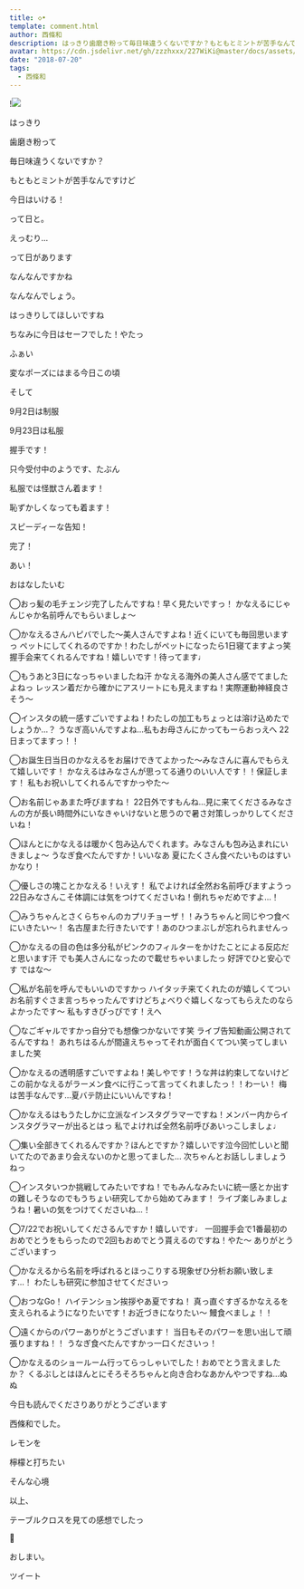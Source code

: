 ```yaml
---
title: ◇•
template: comment.html
author: 西條和
description: はっきり歯磨き粉って毎日味違うくないですか？もともとミントが苦手なんですけど...
avatar: https://cdn.jsdelivr.net/gh/zzzhxxx/227WiKi@master/docs/assets/photo/avatar/nagomi.jpg
date: "2018-07-20"
tags:
  - 西條和
---
```


!![](https://cdn.jsdelivr.net/gh/227WiKi/227WiKi-image@master/blog-image/nagomi-2018-07-20_1.jpg)









はっきり




















歯磨き粉って













毎日味違うくないですか？











もともとミントが苦手なんですけど







今日はいける！





って日と。









えっむり…











って日があります











なんなんですかね















なんなんでしょう。











はっきりしてほしいですね










ちなみに今日はセーフでした！やたっ










ふぁい









変なポーズにはまる今日この頃











そして









9月2日は制服





9月23日は私服










握手です！







只今受付中のようです、たぶん







私服では怪獣さん着ます！







恥ずかしくなっても着ます！













スピーディーな告知！










完了！









あい！









おはなしたいむ







◯おっ髪の毛チェンジ完了したんですね！早く見たいですっ！
かなえるにじゃんじゃか名前呼んでもらいましょ〜





◯かなえるさんハピバでした〜美人さんですよね！近くにいても毎回思いますっ
ペットにしてくれるのですか！わたしがペットになったら1日寝てますよっ笑
握手会来てくれるんですね！嬉しいです！待ってます♩






◯もうあと3日になっちゃいましたね汗
かなえる海外の美人さん感でてましたよねっ
レッスン着だから確かにアスリートにも見えますね！実際運動神経良さそう〜







◯インスタの統一感すごいですよね！わたしの加工もちょっとは溶け込めたでしょうか…？
うなぎ高いんですよね…私もお母さんにかってもーらおっえへ
22日まってますっ！！







◯お誕生日当日のかなえるをお届けできてよかった〜みなさんに喜んでもらえて嬉しいです！
かなえるはみなさんが思ってる通りのいい人です！！保証します！
私もお祝いしてくれるんですかっやた〜






◯お名前じゃあまた呼びますね！
22日外ですもんね…見に来てくださるみなさんの方が長い時間外にいなきゃいけないと思うので暑さ対策しっかりしてくださいね！






◯ほんとにかなえるは暖かく包み込んでくれます。みなさんも包み込まれにいきましょ〜
うなぎ食べたんですか！いいなあ
夏にたくさん食べたいものはすいかなり！






◯優しさの塊ことかなえる！いえす！
私でよければ全然お名前呼びますようっ
22日みなさんこそ体調には気をつけてくださいね！倒れちゃだめですよ…！





◯みうちゃんとさくらちゃんのカプリチョーザ！！みうちゃんと同じやつ食べにいきたい〜！
名古屋また行きたいです！あのひつまぶしが忘れられませんっ






◯かなえるの目の色は多分私がピンクのフィルターをかけたことによる反応だと思います汗
でも美人さんになったので載せちゃいましたっ
好評でひと安心です
ではな〜







◯私が名前を呼んでもいいのですかっ
ハイタッチ来てくれたのが嬉しくてついお名前すぐさま言っちゃったんですけどちょべりぐ嬉しくなってもらえたのならよかったです〜
私もすきぴっぴです！えへ







◯なごギャルですかっ自分でも想像つかないです笑
ライブ告知動画公開されてるんですね！
あれちはるんが間違えちゃってそれが面白くてつい笑ってしまいました笑





◯かなえるの透明感すごいですよね！美しやです！うな丼は約束してないけどこの前かなえるがラーメン食べに行こって言ってくれましたっ！！わーい！
梅は苦手なんです…夏バテ防止にいいんですね！






◯かなえるはもうたしかに立派なインスタグラマーですね！メンバー内からインスタグラマーが出るとはっ
私でよければ全然名前呼びあいっこしましょ♩






◯集い全部きてくれるんですか？ほんとですか？嬉しいです泣今回忙しいと聞いてたのであまり会えないのかと思ってました…
次ちゃんとお話ししましょうねっ





◯インスタいつか挑戦してみたいですね！でもみんなみたいに統一感とか出すの難しそうなのでもうちょい研究してから始めてみます！
ライブ楽しみましょうね！暑いの気をつけてくださいね…！









◯7/22でお祝いしてくださるんですか！嬉しいです♩
一回握手会で1番最初のおめでとうをもらったので2回もおめでとう貰えるのですね！やた〜
ありがとうございますっ







◯かなえるから名前を呼ばれるとほっこりする現象ぜひ分析お願い致します…！
わたしも研究に参加させてくださいっ






◯おつなGo！
ハイテンション挨拶やあ夏ですね！
真っ直ぐすぎるかなえるを支えられるようになりたいです！お近づきになりたい〜
鰻食べましょ！！





◯遠くからのパワーありがとうございます！
当日もそのパワーを思い出して頑張りますね！！
うなぎ食べたんですかっ一口くださいっ！





◯かなえるのショールーム行ってらっしゃいでした！おめでとう言えましたか？
くるぶしとはほんとにそろそろちゃんと向き合わなあかんやつですね…ぬぬ















今日も読んでくださりありがとうございます











西條和でした。











レモンを














檸檬と打ちたい










そんな心境










以上、







テーブルクロスを見ての感想でしたっ







🍋











おしまい。


ツイート



